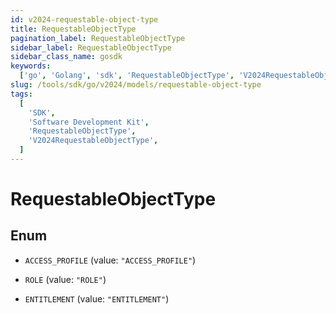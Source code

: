```yaml
---
id: v2024-requestable-object-type
title: RequestableObjectType
pagination_label: RequestableObjectType
sidebar_label: RequestableObjectType
sidebar_class_name: gosdk
keywords:
  ['go', 'Golang', 'sdk', 'RequestableObjectType', 'V2024RequestableObjectType']
slug: /tools/sdk/go/v2024/models/requestable-object-type
tags:
  [
    'SDK',
    'Software Development Kit',
    'RequestableObjectType',
    'V2024RequestableObjectType',
  ]
---
```


# RequestableObjectType

## Enum

- `ACCESS_PROFILE` (value: `"ACCESS_PROFILE"`)

- `ROLE` (value: `"ROLE"`)

- `ENTITLEMENT` (value: `"ENTITLEMENT"`)
